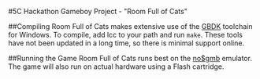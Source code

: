 #5C Hackathon Gameboy Project - "Room Full of Cats"

##Compiling
Room Full of Cats makes extensive use of the [GBDK](http://gbdk.sourceforge.net)
toolchain for Windows. To compile, add lcc to your path and run `make`. These
tools have not been updated in a long time, so there is minimal support online.

##Running the Game
Room Full of Cats runs best on the [no$gmb](http://nocash.emubase.de/gmb.htm)
emulator. The game will also run on actual hardware using a Flash cartridge.
